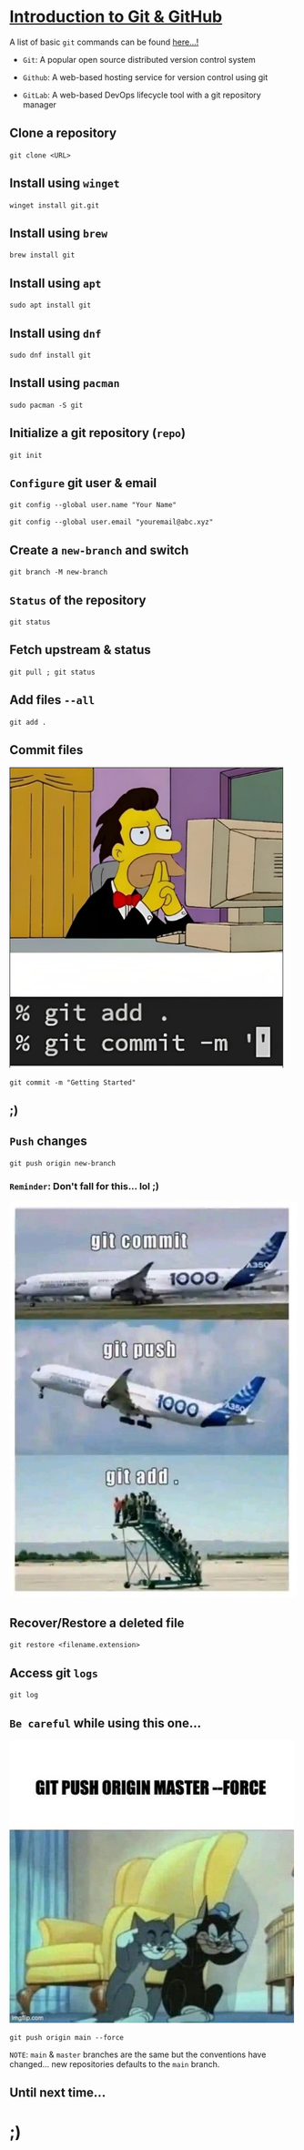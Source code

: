 # [Introduction to Git & GitHub](./Resources/gettingStartedWithGit-ZTM.pdf)

A list of basic `git` commands can be found [here...!](./Resources/git-cheat-sheet-GitHub.pdf)

- `Git`: A popular open source distributed version control system

- `Github`: A web-based hosting service for version control using git

- `GitLab`: A web-based DevOps lifecycle tool with a git repository manager


## Clone a repository
```shell
git clone <URL>
```

## Install using `winget`
```shell
winget install git.git
```

## Install using `brew`
```shell
brew install git
```

## Install using `apt`
```shell
sudo apt install git
```

## Install using `dnf`
```shell
sudo dnf install git 
```

## Install using `pacman`
```shell
sudo pacman -S git
```

## Initialize a git repository (`repo`)
```shell
git init
```

## `Configure` git user & email
```shell
git config --global user.name "Your Name"
```
```shell
git config --global user.email "youremail@abc.xyz"
```

## Create a `new-branch` and switch
```shell
git branch -M new-branch
```

## `Status` of the repository
```shell
git status
```
## Fetch upstream & status
```shell
git pull ; git status
```

## Add files `--all`
```shell
git add .
```

## Commit files
![git commit -m "WHAT"?](./Resources/memes/gitCommit-m___.png)
```shell
git commit -m "Getting Started"
```
## ;)

## `Push` changes
```shell
git push origin new-branch
```

### `Reminder`: Don't fall for this... lol ;)
![](./Resources/memes/gitWorkflow-LOL.png)

## Recover/Restore a deleted file
```shell
git restore <filename.extension>
```

## Access git `logs`
```shell
git log
```

## `Be careful` while using this one...
![git push origin main --force](./Resources/memes/gitPushOriginMain--force.jpg)
```shell
git push origin main --force
```

`NOTE`: `main` & `master` branches are the same but the conventions have changed... new repositories defaults to the `main` branch. 

## Until next time...

# ;)
